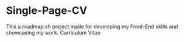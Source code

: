 # Single-Page-CV
This a roadmap.sh project made for developing my Front-End skills and showcasing my work. Curriculum Vitae
